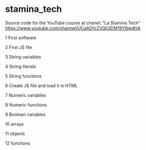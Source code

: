 # stamina_tech
Source code for the YouTube course at chanel: "La Stamina Tech"
https://www.youtube.com/channel/UCaADfzZVQh3DM19YtbkdhIA


1 First software

2 First JS file

3 String variables

4 String literals

5 String functions

6 Create JS file and load it in HTML

7 Numeric variables

8 Numeric functions

9 Boolean variables

10 arrays

11 objects

12 functions